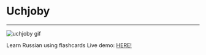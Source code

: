 # Uchjoby
------------------------------------------------------------

![uchjoby gif](https://media.giphy.com/media/5nmlD6XIEi62KplcXh/giphy.gif)

Learn Russian using flashcards
Live demo: [HERE!](https://boiling-mountain-89754.herokuapp.com/)

